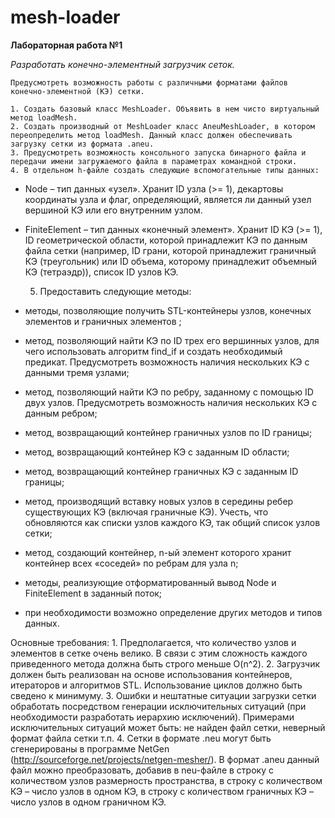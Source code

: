 # mesh-loader

**Лабораторная работа №1**

*Разработать конечно-элементный загрузчик сеток.*

	Предусмотреть возможность работы с различными форматами файлов конечно-элементной (КЭ) сетки. 
	
	1. Создать базовый класс MeshLoader. Объявить в нем чисто виртуальный метод loadMesh.
	2. Создать производный от MeshLoader класс AneuMeshLoader, в котором переопределить метод loadMesh. Данный класс должен обеспечивать загрузку сетки из формата .aneu.
	3. Предусмотреть возможность консольного запуска бинарного файла и передачи имени загружаемого файла в параметрах командной строки.
	4. В отдельном h-файле создать следующие вспомогательные типы данных:

* 	Node – тип данных «узел». Хранит ID узла (>= 1), декартовы координаты узла и флаг, определяющий, является ли данный узел вершиной КЭ или его внутренним узлом.
* 	FiniteElement – тип данных «конечный элемент». Хранит ID КЭ (>= 1), ID геометрической области, которой принадлежит КЭ по данным файла сетки (например, ID грани, которой принадлежит граничный КЭ (треугольник) или ID объема, которому принадлежит объемный КЭ (тетраэдр)), список ID узлов КЭ.

	5. Предоставить следующие методы:
* методы, позволяющие получить STL-контейнеры узлов, конечных элементов и граничных элементов ;
* 	метод, позволяющий найти КЭ по ID трех его вершинных узлов, для чего использовать алгоритм find_if и создать необходимый предикат. Предусмотреть возможность наличия нескольких КЭ с данными тремя узлами;
* 	метод, позволяющий найти КЭ по ребру, заданному с помощью ID двух узлов. Предусмотреть возможность наличия нескольких КЭ с данным ребром;
* 	метод, возвращающий контейнер граничных узлов по ID границы;
* 	метод, возвращающий контейнер КЭ с заданным ID области;
* 	метод, возвращающий контейнер граничных КЭ с заданным ID границы;
* 	метод, производящий вставку новых узлов в середины ребер существующих КЭ (включая граничные КЭ). Учесть, что обновляются как списки узлов каждого КЭ, так общий список узлов сетки;
* 	метод, создающий контейнер, n-ый элемент которого хранит контейнер всех «соседей» по ребрам для узла n;
* 	методы, реализующие отформатированный вывод Node и FiniteElement в заданный поток;
* 	при необходимости возможно определение других методов и типов данных.


Основные требования:
	1. Предполагается, что количество узлов и элементов в сетке очень велико. В связи с этим сложность каждого приведенного метода должна быть строго меньше O(n^2).
	2. Загрузчик должен быть реализован на основе использования контейнеров, итераторов и алгоритмов STL. Использование циклов должно быть сведено к минимуму.
	3. Ошибки и нештатные ситуации загрузки сетки обработать посредством генерации исключительных ситуаций (при необходимости разработать иерархию исключений). Примерами исключительных ситуаций может быть: не найден файл сетки, неверный формат файла сетки т.п.
	4. Сетки в формате .neu могут быть сгенерированы в программе NetGen (http://sourceforge.net/projects/netgen-mesher/). В формат .aneu данный файл можно преобразовать, добавив в neu-файле в строку с количеством узлов размерность пространства, в строку с количеством КЭ – число узлов в одном КЭ, в строку с количеством граничных КЭ – число узлов в одном граничном КЭ.
